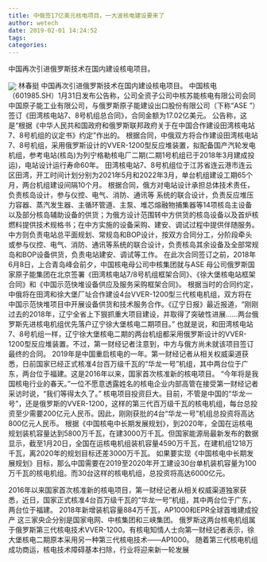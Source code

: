 ```yaml
---
title: 中俄签17亿美元核电项目，一大波核电建设要来了
author: wetech
date: 2019-02-01 14:24:52
tags: 
categories: 
---
```

中国再次引进俄罗斯技术在国内建设核电项目。
<!-- more -->
<img align="center" border="0" src="https://imgcdn.yicai.com/uppics/images/2019/02/76460f8f686158dc09f3d697dccacfcc.jpg" />
林春挺
中国再次引进俄罗斯技术在国内建设核电项目。
中国核电（601985.SH）1月31日发布公告称，公司全资子公司中核苏能核电有限公司会同中国原子能工业有限公司，与俄罗斯原子能建设出口股份有限公司（下称“ASE ”）签订《田湾核电站7、8号机组总合同》，合同金额为17.02亿美元。
公告称，这是“根据《中华人民共和国政府和俄罗斯联邦政府关于在中国合作建设田湾核电站7、8号机组的议定书》约定”作出的。
根据合同，中俄双方将合作建设田湾核电站7、8号机组，采用俄罗斯设计的VVER-1200型反应堆装置，拟配备国产汽轮发电机组，参考电站(核岛)为列宁格勒核电厂二期(二期1号机组已于2018年3月建成投运)，电站设计运行寿命60年。
田湾核电站7、8号机组位于江苏省连云港市连云区田湾，开工时间计划分别为2021年5月和2022年3月，单台机组建设工期65个月，两台机组建设间隔10个月。
根据合同，俄方对电站设计承担总体技术责任，负责核岛设计，参与仪控、电气、消防、通讯等 系统的联合设计，负责反应堆压力容器、蒸汽发生器、主循环管道、主泵、堆芯熔融物捕集器等14项核岛主设备以及部分核岛辅助设备的供货；为俄方设计范围转中方供货的核岛设备以及首炉核燃料提供技术规格书；在中方实施的设备采购、建安、调试过程中提供伴随服务。
中方则负责电站总平面规划、常规岛和BOP设计，按双方合同分工，分阶段牵头或参与仪控、电气、消防、通讯等系统的联合设计，负责核岛其余设备及全部常规岛和BOP设备供货，负责电站建安、调试等工作。
在此次合同签订之前，2018年6月8日，上合青岛峰会前夕，中国核电母公司中核集团就与ASE 母公司俄罗斯国家原子能集团在北京签署《田湾核电站7/8号机组框架合同》、《徐大堡核电站框架合同》和《中国示范快堆设备供应及服务采购框架合同》。
根据当时的合同约定，中俄将在田湾和徐大堡厂址合作建设4台VVER-1200型三代核电机组，双方将在中国示范快堆项目中开展设备供货和技术服务合作。《辽宁日报》最近报道，“刚刚过去的2018年，辽宁全省上下狠抓重大项目建设，并取得了突破性进展……两台俄罗斯先进核电机组优先落户辽宁徐大堡核电二期项目。”
也就是说，和田湾核电站7、8号机组一样，辽宁徐大堡核电二期的两台机组都采用俄罗斯设计的VVER-1200型反应堆装置。不过，第一财经记者注意到，中方与俄方尚未就该项目签订最终的合同。
2019年是中国重启核电的一年。第一财经记者从相关权威渠道获悉，日前国家已经正式核准4台百万级千瓦的“华龙一号”机组，其中两台位于广东，两台位于福建。这是2016年以来，国家首次核准新的核电项目。
“今年将是我国核电行业的春天。”一位不愿意透露姓名的核电企业内部高管在接受第一财经记者采访时说，“我们等得太久了。”
核电项目投资巨大。目前，不管是中国的“华龙一号”，还是俄罗斯的VVER-1200，这样的第三代百万级千瓦的核电机组，每台总投资至少需要200亿元人民币。因此，刚刚获批的4台“华龙一号”机组总投资将高达800亿元人民币。
根据《中国核电中长期发展规划》，到2020年，全国在运核电规划装机容量达到5800万千瓦，在建3000万千瓦。但国家能源局最新发布的数据显示，截至1月20日，全国在运核电机组装机容量4590万千瓦，在建机组1218万千瓦，离2020年的规划目标还差3000万千瓦。
如果要实现《中国核电中长期发展规划》目标，那么中国需要在2019至2020年开工建设30台单机装机容量为100万千瓦的核电机组。而30台这样的核电机组，总投资将高达6000亿元。
 
 
2016年以来国家首次核准新的核电项目，第一财经记者从相关权威渠道独家获悉，近日，国家正式核准4台百万级千瓦的“华龙一号”机组，其中两台位于广东，两台位于福建。
2018年新增装机容量884万千瓦，AP1000和EPR全球首堆建成投产
这三家央企分别是国家电网、中核集团和三峡集团。
俄罗斯这两台核电机组属于俄罗斯第三代核电技术VVER-1200。有核电知情人士向第一财经记者表示，徐大堡核电二期原本采用另一种第三代核电技术——AP1000。
随着第三代核电机组成功商运，核电技术障碍基本扫除，行业将迎来新一轮发展
